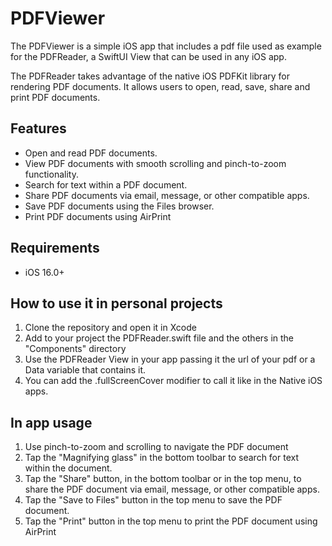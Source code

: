 # PDFViewer

The PDFViewer is a simple iOS app that includes a pdf file used as example for the PDFReader, a SwiftUI View that can be used in any iOS app.

The PDFReader takes advantage of the native iOS PDFKit library for rendering PDF documents.
It allows users to open, read, save, share and print PDF documents.

## Features
- Open and read PDF documents.
- View PDF documents with smooth scrolling and pinch-to-zoom functionality.
- Search for text within a PDF document.
- Share PDF documents via email, message, or other compatible apps.
- Save PDF documents using the Files browser.
- Print PDF documents using AirPrint

## Requirements
- iOS 16.0+

## How to use it in personal projects
1. Clone the repository and open it in Xcode
2. Add to your project the PDFReader.swift file and the others in the "Components" directory
3. Use the PDFReader View in your app passing it the url of your pdf or a Data variable that contains it.
4. You can add the .fullScreenCover modifier to call it like in the Native iOS apps.

## In app usage
1. Use pinch-to-zoom and scrolling to navigate the PDF document
2. Tap the "Magnifying glass" in the bottom toolbar to search for text within the document.
3. Tap the "Share" button, in the bottom toolbar or in the top menu, to share the PDF document via email, message, or other compatible apps.
4. Tap the "Save to Files" button in the top menu to save the PDF document.
5. Tap the "Print" button in the top menu to print the PDF document using AirPrint
